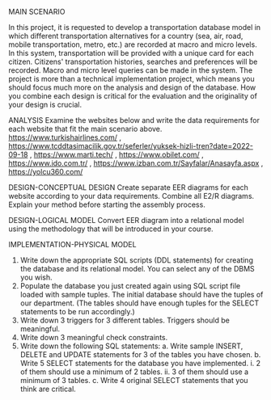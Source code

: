 MAIN SCENARIO

In this project, it is requested to develop a transportation database model in which different
transportation alternatives for a country (sea, air, road, mobile transportation, metro, etc.) are
recorded at macro and micro levels. In this system, transportation will be provided with a unique card
for each citizen. Citizens' transportation histories, searches and preferences will be recorded. Macro
and micro level queries can be made in the system.
The project is more than a technical implementation project, which means you should focus much
more on the analysis and design of the database. How you combine each design is critical for the
evaluation and the originality of your design is crucial.

ANALYSIS
Examine the websites below and write the data requirements for
each website that fit the main scenario above.
https://www.turkishairlines.com/ ,
https://www.tcddtasimacilik.gov.tr/seferler/yuksek-hizli-tren?date=2022-09-18 , 
https://www.marti.tech/ , 
https://www.obilet.com/ , 
https://www.ido.com.tr/ , 
https://www.izban.com.tr/Sayfalar/Anasayfa.aspx , 
https://yolcu360.com/ 


DESIGN-CONCEPTUAL DESIGN
Create separate EER diagrams for each website according to your data
requirements.
Combine all E2/R diagrams. Explain your method before starting the assembly process.


DESIGN-LOGICAL MODEL
Convert EER diagram into a relational model using the methodology that will be
introduced in your course.


IMPLEMENTATION-PHYSICAL MODEL
1.  Write down the appropriate SQL scripts (DDL statements) for creating the database
and its relational model. You can select any of the DBMS you wish.
2.  Populate the database you just created again using SQL script file loaded with sample
tuples. The initial database should have the tuples of our department. (The tables should
have enough tuples for the SELECT statements to be run accordingly.)
3.  Write down 3 triggers for 3 different tables. Triggers should be meaningful.
4.  Write down 3 meaningful check constraints.
5. Write down the following SQL statements:
a.  Write sample INSERT, DELETE and UPDATE statements for 3 of the tables you
have chosen.
b. Write 5 SELECT statements for the database you have implemented.
i.  2 of them should use a minimum of 2 tables.
ii. 3 of them should use a minimum of 3 tables.
c.  Write 4 original SELECT statements that you think are critical.
